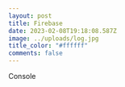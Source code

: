 ```yaml
---
layout: post
title: Firebase
date: 2023-02-08T19:18:08.587Z
image: ../uploads/log.jpg
title_color: "#ffffff"
comments: false
---
```

C﻿onsole